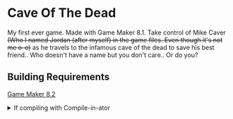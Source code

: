 # Cave Of The Dead

My first ever game. Made with Game Maker 8.1. Take control of Mike Caver <s>(Who I named Jordan (after myself) in the game files. Even though it's not me o-o)</s> as he travels to the infamous cave of the dead to save his best friend.. Who doesn't have a name but you don't care.. Or do you?


## Building Requirements
[Game Maker 8.2](https://discord.gg/CMZKMS4NHM)

<details>
<summary>If compiling with Compile-in-ator</summary>

###### Use the following environment variables or you WILL encounter errors
`%GM82%` GameMaker 8.2

</details>